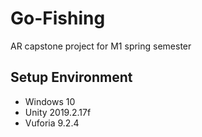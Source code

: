 # Go-Fishing
AR capstone project for M1 spring semester

## Setup Environment
* Windows 10
* Unity 2019.2.17f
* Vuforia 9.2.4
